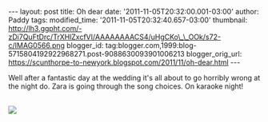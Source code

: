 \-\-- layout: post title: Oh dear date:
\'2011-11-05T20:32:00.001-03:00\' author: Paddy tags: modified\_time:
\'2011-11-05T20:32:40.657-03:00\' thumbnail:
http://lh3.ggpht.com/-zDi7QuFtDrc/TrXHlZxcfVI/AAAAAAAACS4/uHgCKo\_\_OOk/s72-c/IMAG0566.png
blogger\_id:
tag:blogger.com,1999:blog-5715804192922968271.post-9088630093901006213
blogger\_orig\_url:
https://scunthorpe-to-newyork.blogspot.com/2011/11/oh-dear.html \-\--

<div>

Well after a fantastic day at the wedding it\'s all about to go horribly
wrong at the night do. Zara is going through the song choices. On
karaoke night!

\
![](http://lh3.ggpht.com/-zDi7QuFtDrc/TrXHlZxcfVI/AAAAAAAACS4/uHgCKo__OOk/IMAG0566.png)

</div>

